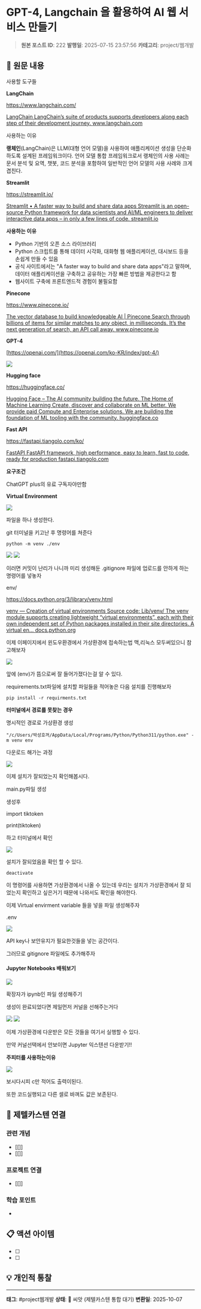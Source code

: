 # GPT-4, Langchain 을 활용하여 AI 웹 서비스 만들기

> **원본 포스트 ID**: 222
> **발행일**: 2025-07-15 23:57:56
> **카테고리**: project/웹개발

## 📝 원문 내용

사용할 도구들

**LangChain**

<https://www.langchain.com/>

[ LangChain LangChain’s suite of products supports developers along each step of their development journey. www.langchain.com ](https://www.langchain.com/)

사용하는 이유

**랭체인**(LangChain)은 LLM(대형 언어 모델)을 사용하여 애플리케이션 생성을 단순화하도록 설계된 프레임워크이다. 언어 모델 통합 프레임워크로서 랭체인의 사용 사례는 문서 분석 및 요역, 챗봇, 코드 분석을 포함하여 일반적인 언어 모델의 사용 사례와 크게 겹친다.

**Streamlit**

<https://streamlit.io/>

[ Streamlit • A faster way to build and share data apps Streamlit is an open-source Python framework for data scientists and AI/ML engineers to deliver interactive data apps – in only a few lines of code. streamlit.io ](https://streamlit.io/)

**사용하는 이유**

  * Python 기반의 오픈 소스 라이브러리
  * Python 스크립트를 통해 데이터 시각화, 대화형 웹 애플리케이션, 대시보드 등을 손쉽게 만들 수 있음
  * 공식 사이트에서는 "A faster way to build and share data apps"라고 말하며, 데이터 애플리케이션을 구축하고 공유하는 가장 빠른 방법을 제공한다고 함
  * 웹사이트 구축에 프론트엔드적 경험이 불필요함



**Pinecone**

<https://www.pinecone.io/>

[ The vector database to build knowledgeable AI | Pinecone Search through billions of items for similar matches to any object, in milliseconds. It’s the next generation of search, an API call away. www.pinecone.io ](https://www.pinecone.io/)

**GPT-4**

[https://openai.com/](https://openai.com/ko-KR/index/gpt-4/)

![](./img/222_download.png)

**Hugging face**

<https://huggingface.co/>

[ Hugging Face – The AI community building the future. The Home of Machine Learning Create, discover and collaborate on ML better. We provide paid Compute and Enterprise solutions. We are building the foundation of ML tooling with the community. huggingface.co ](https://huggingface.co/)

**Fast API**

<https://fastapi.tiangolo.com/ko/>

[ FastAPI FastAPI framework, high performance, easy to learn, fast to code, ready for production fastapi.tiangolo.com ](https://fastapi.tiangolo.com/ko/)

**요구조건**

ChatGPT plus의 유료 구독자야만함

**Virtual Environment**

![](./img/222_img.png)

파일을 하나 생성한다.

git 터미널을 키고난 후 명령어를 쳐준다
    
    
    python -m venv ./env

![](./img/222_img_1.png) ![](./img/222_img_2.png)

이러면 커밋이 난리가 나니까 미리 생성해둔 .gitignore 파일에 업로드를 안하게 하는 명령어를 넣놓자

env/

<https://docs.python.org/3/library/venv.html>

[ venv — Creation of virtual environments Source code: Lib/venv/ The venv module supports creating lightweight “virtual environments”, each with their own independent set of Python packages installed in their site directories. A virtual en... docs.python.org ](https://docs.python.org/3/library/venv.html)

이제 이페이지에서 윈도우환경에서 가상환경에 접속하는법 맥,리눅스 모두써있으니 참고해보자

![](./img/222_img_3.png)

앞에 (env)가 뜸으로써 잘 들어가졌다는걸 알 수 있다.

requirements.txt파일에 설치할 파일들을 적어놓은 다음 설치를 진행해보자
    
    
    pip install -r requirments.txt

**터미널에서 경로를 못찾는 경우**

명시적인 경로로 가상환경 생성
    
    
    "/c/Users/박성호꺼/AppData/Local/Programs/Python/Python311/python.exe" -m venv env

다운로드 해가는 과정

![](./img/222_img_4.png)

이제 설치가 잘되었는지 확인해봅시다.

main.py파일 생성

생성후 

import tiktoken

  


print(tiktoken)

하고 터미널에서 확인

![](./img/222_img_5.png)

설치가 잘되었음을 확인 할 수 있다.
    
    
    deactivate

이 명령어를 사용하면 가상환경에서 나올 수 있는데 우리는 설치가 가상환경에서 잘 되었는지 확인하고 싶은거기 때문에 나와서도 확인을 해야한다.

이제 Virtual envirment variable 들을 넣을 파일 생성해주자

.env

![](./img/222_img_6.png)

API key나 보안유지가 필요한것들을 넣는 공간이다.

그러므로 gitignore 파일에도 추가해주자

#### **Jupyter Notebooks 배워보기**

![](./img/222_img_7.png)

확장자가 ipynb인 파일 생성해주기

생성이 완료되었다면 제일먼저 커널을 선해주는거다

![](./img/222_img_8.png) ![](./img/222_img_9.png)

이제 가상환경에 다운받은 모든 것들을 여기서 실행할 수 있다.

만약 커널선택에서 안보이면 Jupyter 익스텐션 다운받기!!

**주피터를 사용하는이유**

![](./img/222_img_10.png)

보시다시피 c만 적어도 출력이된다.

또한 코드실행되고 다른 셀로 바껴도 값은 보존된다.


## 🔗 제텔카스텐 연결

### 관련 개념
- [[]]
- [[]]

### 프로젝트 연결
- [[]]

### 학습 포인트
-

## 📋 액션 아이템
- [ ]
- [ ]

## 💡 개인적 통찰



---

**태그**: #project웹개발
**상태**: 🌱 씨앗 (제텔카스텐 통합 대기)
**변환일**: 2025-10-07
